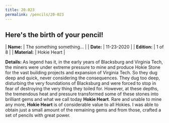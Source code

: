 ```yaml
---
title: 20-023
permalink: /pencils/20-023
---
```


## Here's the birth of your pencil!

| **Name:**     | The something something...  |
| **Date:**     | 11-23-2020                  |
| **Edition:**  | 1 of 8                      |
| **Material:** | Hokie Heart                 |

**Details:**
As legend has it, in the early years of Blacksburg and Virginia Tech, the miners were under extreme pressure to mine and produce Hokie Stone for the vast building projects and expansion of Virginia Tech. So they dug deep and quick, never considering the consequences. They dug too deep, disturbing the very foundations of Blacksburg and were forced to stop in fear of destroying the very thing they toiled for. However, at these depths, the tremendous heat and pressure transformed some of these stones into brilliant gems and what we call today __Hokie Heart__. Rare and unable to mine any more, __Hokie Heart__ is of considerable value to all Hokies. I was able to obtain just a small amount of the remaining gems and from those, crafted a set of pencils with great power.


